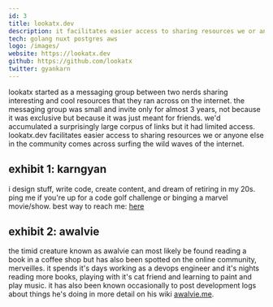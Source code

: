 ```yaml
---
id: 3
title: lookatx.dev
description: it facilitates easier access to sharing resources we or anyone else in the community comes across surfing the wild waves of the internet.
tech: golang nuxt postgres aws
logo: /images/
website: https://lookatx.dev
github: https://github.com/lookatx
twitter: gyankarn
---
```



lookatx started as a messaging group between two nerds sharing interesting and cool resources that they ran across on the internet. the messaging group was small and invite only for almost 3 years, not because it was exclusive but because it was just meant for friends. we'd accumulated a surprisingly large corpus of links but it had limited access. lookatx.dev facilitates easier access to sharing resources we or anyone else in the community comes across surfing the wild waves of the internet.

## exhibit 1: karngyan
i design stuff, write code, create content, and dream of retiring in my 20s. ping me if you're up for a code golf challenge or binging a marvel movie/show. best way to reach me: [here](https://twitter.com/gyankarn)

## exhibit 2: awalvie
the timid creature known as awalvie can most likely be found reading a book in a coffee shop but has also been spotted on the online community, merveilles. it spends it's days working as a devops engineer and it's nights reading more books, playing with it's cat friend and learning to paint and play music. it has also been known occasionally to post development logs about things he's doing in more detail on his wiki [awalvie.me](https://awalvie.me).
